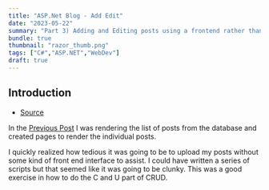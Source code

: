 ```yaml
---
title: "ASP.Net Blog - Add Edit"
date: "2023-05-22"
summary: "Part 3) Adding and Editing posts using a frontend rather than manual SQL"
bundle: true
thumbnail: "razor_thumb.png"
tags: ["C#","ASP.NET","WebDev"]
draft: true
---
```

## Introduction
- [Source](https://github.com/Corey255A1/WunderVision-Blog-ASP.Net)

In the [Previous Post](/posts/2023-05-21-asp_blog_razor/) I was rendering the list of posts from the database and created pages to render the individual posts.  

I quickly realized how tedious it was going to be to upload my posts without some kind of front end interface to assist. I could have written a series of scripts but that seemed like it was going to be clunky. This was a good exercise in how to do the C and U part of CRUD.
